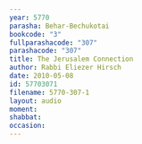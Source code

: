 ```yaml
---
year: 5770
parasha: Behar-Bechukotai
bookcode: "3"
fullparashacode: "307"
parashacode: "307"
title: The Jerusalem Connection
author: Rabbi Eliezer Hirsch
date: 2010-05-08
id: 57703071
filename: 5770-307-1
layout: audio
moment: 
shabbat: 
occasion: 
---
```


